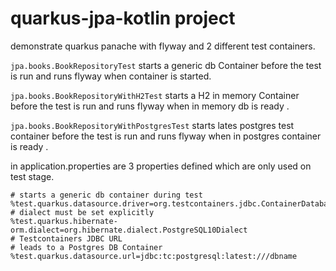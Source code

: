 # quarkus-jpa-kotlin project

demonstrate quarkus panache with flyway and 2 different test containers.

`jpa.books.BookRepositoryTest` starts a generic db Container before the test is run and runs flyway when container is started. 

`jpa.books.BookRepositoryWithH2Test` starts a H2 in memory Container before the test is run and runs flyway when in memory db is ready .

`jpa.books.BookRepositoryWithPostgresTest` starts lates postgres test container before the test is run and runs flyway when in postgres container is ready .

in application.properties are 3 properties defined which are only used on test stage. 
```
# starts a generic db container during test
%test.quarkus.datasource.driver=org.testcontainers.jdbc.ContainerDatabaseDriver
# dialect must be set explicitly
%test.quarkus.hibernate-orm.dialect=org.hibernate.dialect.PostgreSQL10Dialect
# Testcontainers JDBC URL
# leads to a Postgres DB Container
%test.quarkus.datasource.url=jdbc:tc:postgresql:latest:///dbname
```